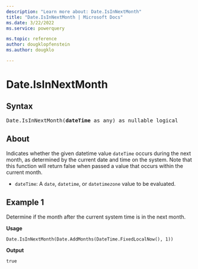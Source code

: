 ```yaml
---
description: "Learn more about: Date.IsInNextMonth"
title: "Date.IsInNextMonth | Microsoft Docs"
ms.date: 3/22/2022
ms.service: powerquery

ms.topic: reference
author: dougklopfenstein
ms.author: dougklo

---
```

# Date.IsInNextMonth

## Syntax

<pre>
Date.IsInNextMonth(<b>dateTime</b> as any) as nullable logical
</pre>
  
## About

Indicates whether the given datetime value `dateTime` occurs during the next month, as determined by the current date and time on the system. Note that this function will return false when passed a value that occurs within the current month.

* `dateTime`: A `date`, `datetime`, or `datetimezone` value to be evaluated.

## Example 1

Determine if the month after the current system time is in the next month.

**Usage**

```powerquery-m
Date.IsInNextMonth(Date.AddMonths(DateTime.FixedLocalNow(), 1))
```

**Output**

`true`
